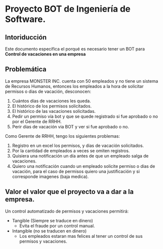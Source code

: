 # Proyecto BOT de Ingeniería de Software.

## Intoriducción

Este documento específica el porqué es necesario tener un BOT para **Control de vacaciones en una empresa**

## Problemática

La empresa MONSTER INC. cuenta con 50 empleados y no tiene un sistema de Recursos Humanos, entonces los empleados a la hora de solicitar permisos o dias de vacación, desconocen:

 1. Cuántos días de vacaciones les queda.
 2. El histórico de los permisos solicitados.
 3. El histórico de las vacaciones solicitadas.
 4. Pedir un permiso vía bot y que se quede registrado si fue aprobado o no por el Gerente de RRHH.
 5. Perir dias de vacación via BOT y ver si fue aprobado o no.

Como Gerente de RRHH, tengo los siguientes problemas:
 1. Registro en un excel los permisos, y dias de vacación solicitados.
 2. Por la cantidad de empleados a veces se omiten registros.
 3. Quisiera una notificación un día antes de que un empleado salga de vacaciones.
 4. Quiero una notificación cuando un empleado solicite permiso o dias de vacación, para el caso de permisos quiero una justificación y si corresponde imagenes (baja medica).

## Valor el valor que el proyecto va a dar a la empresa.

Un control automatizado de permisos y vacaciones permitirá:

 - Tangible (Siempre se traduce en dinero)
   - Evita el fraude por un control manual.
 - Intangible (no se traducen en dinero)
   - Los empleados estaran mas felices al tener un control de sus permisos y vacaciones.



